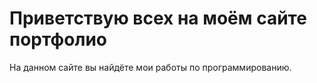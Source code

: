 # Приветствую всех на моём сайте портфолио

На данном сайте вы найдёте мои работы по программированию.